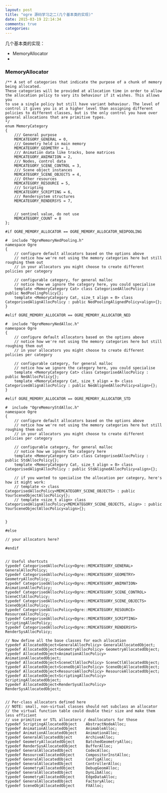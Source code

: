 ```yaml
---
layout: post
title: "ogre 源码学习之二(几个基本类的实现)"
date: 2015-03-19 22:14:34
comments: true
categories: 
---
```


几个基本类的实现：
* MemoryAllocator
* 

### MemoryAllocator

    /** A set of categories that indicate the purpose of a chunk of memory
    being allocated. 
    These categories will be provided at allocation time in order to allow
    the allocation policy to vary its behaviour if it wishes. This allows you
    to use a single policy but still have variant behaviour. The level of 
    control it gives you is at a higher level than assigning different 
    policies to different classes, but is the only control you have over
    general allocations that are primitive types.
    */
    enum MemoryCategory
    {
        /// General purpose
        MEMCATEGORY_GENERAL = 0,
        /// Geometry held in main memory
        MEMCATEGORY_GEOMETRY = 1, 
        /// Animation data like tracks, bone matrices
        MEMCATEGORY_ANIMATION = 2, 
        /// Nodes, control data
        MEMCATEGORY_SCENE_CONTROL = 3,
        /// Scene object instances
        MEMCATEGORY_SCENE_OBJECTS = 4,
        /// Other resources
        MEMCATEGORY_RESOURCE = 5,
        /// Scripting
        MEMCATEGORY_SCRIPTING = 6,
        /// Rendersystem structures
        MEMCATEGORY_RENDERSYS = 7,

        
        // sentinel value, do not use 
        MEMCATEGORY_COUNT = 8
    };

    #if OGRE_MEMORY_ALLOCATOR == OGRE_MEMORY_ALLOCATOR_NEDPOOLING

    #  include "OgreMemoryNedPooling.h"
    namespace Ogre
    {
        // configure default allocators based on the options above
        // notice how we're not using the memory categories here but still roughing them out
        // in your allocators you might choose to create different policies per category

        // configurable category, for general malloc
        // notice how we ignore the category here, you could specialise
        template <MemoryCategory Cat> class CategorisedAllocPolicy : public NedPoolingPolicy{};
        template <MemoryCategory Cat, size_t align = 0> class CategorisedAlignAllocPolicy : public NedPoolingAlignedPolicy<align>{};
    }

    #elif OGRE_MEMORY_ALLOCATOR == OGRE_MEMORY_ALLOCATOR_NED

    #  include "OgreMemoryNedAlloc.h"
    namespace Ogre
    {
        // configure default allocators based on the options above
        // notice how we're not using the memory categories here but still roughing them out
        // in your allocators you might choose to create different policies per category

        // configurable category, for general malloc
        // notice how we ignore the category here, you could specialise
        template <MemoryCategory Cat> class CategorisedAllocPolicy : public NedAllocPolicy{};
        template <MemoryCategory Cat, size_t align = 0> class CategorisedAlignAllocPolicy : public NedAlignedAllocPolicy<align>{};
    }

    #elif OGRE_MEMORY_ALLOCATOR == OGRE_MEMORY_ALLOCATOR_STD

    #  include "OgreMemoryStdAlloc.h"
    namespace Ogre
    {
        // configure default allocators based on the options above
        // notice how we're not using the memory categories here but still roughing them out
        // in your allocators you might choose to create different policies per category

        // configurable category, for general malloc
        // notice how we ignore the category here
        template <MemoryCategory Cat> class CategorisedAllocPolicy : public StdAllocPolicy{};
        template <MemoryCategory Cat, size_t align = 0> class CategorisedAlignAllocPolicy : public StdAlignedAllocPolicy<align>{};

        // if you wanted to specialise the allocation per category, here's how it might work:
        // template <> class CategorisedAllocPolicy<MEMCATEGORY_SCENE_OBJECTS> : public YourSceneObjectAllocPolicy{};
        // template <size_t align> class CategorisedAlignAllocPolicy<MEMCATEGORY_SCENE_OBJECTS, align> : public YourSceneObjectAllocPolicy<align>{};
        
        
    }

    #else
        
    // your allocators here?

    #endif


    // Useful shortcuts
    typedef CategorisedAllocPolicy<Ogre::MEMCATEGORY_GENERAL> GeneralAllocPolicy;
    typedef CategorisedAllocPolicy<Ogre::MEMCATEGORY_GEOMETRY> GeometryAllocPolicy;
    typedef CategorisedAllocPolicy<Ogre::MEMCATEGORY_ANIMATION> AnimationAllocPolicy;
    typedef CategorisedAllocPolicy<Ogre::MEMCATEGORY_SCENE_CONTROL> SceneCtlAllocPolicy;
    typedef CategorisedAllocPolicy<Ogre::MEMCATEGORY_SCENE_OBJECTS> SceneObjAllocPolicy;
    typedef CategorisedAllocPolicy<Ogre::MEMCATEGORY_RESOURCE> ResourceAllocPolicy;
    typedef CategorisedAllocPolicy<Ogre::MEMCATEGORY_SCRIPTING> ScriptingAllocPolicy;
    typedef CategorisedAllocPolicy<Ogre::MEMCATEGORY_RENDERSYS> RenderSysAllocPolicy;

    // Now define all the base classes for each allocation
    typedef AllocatedObject<GeneralAllocPolicy> GeneralAllocatedObject;
    typedef AllocatedObject<GeometryAllocPolicy> GeometryAllocatedObject;
    typedef AllocatedObject<AnimationAllocPolicy> AnimationAllocatedObject;
    typedef AllocatedObject<SceneCtlAllocPolicy> SceneCtlAllocatedObject;
    typedef AllocatedObject<SceneObjAllocPolicy> SceneObjAllocatedObject;
    typedef AllocatedObject<ResourceAllocPolicy> ResourceAllocatedObject;
    typedef AllocatedObject<ScriptingAllocPolicy> ScriptingAllocatedObject;
    typedef AllocatedObject<RenderSysAllocPolicy> RenderSysAllocatedObject;


    // Per-class allocators defined here
    // NOTE: small, non-virtual classes should not subclass an allocator
    // the virtual function table could double their size and make them less efficient
    // use primitive or STL allocators / deallocators for those
    typedef ScriptingAllocatedObject    AbstractNodeAlloc;
    typedef AnimationAllocatedObject    AnimableAlloc;
    typedef AnimationAllocatedObject    AnimationAlloc;
    typedef GeneralAllocatedObject      ArchiveAlloc;
    typedef GeometryAllocatedObject     BatchedGeometryAlloc;
    typedef RenderSysAllocatedObject    BufferAlloc;
    typedef GeneralAllocatedObject      CodecAlloc;
    typedef ResourceAllocatedObject     CompositorInstAlloc;
    typedef GeneralAllocatedObject      ConfigAlloc;
    typedef GeneralAllocatedObject      ControllerAlloc;
    typedef GeometryAllocatedObject     DebugGeomAlloc;
    typedef GeneralAllocatedObject      DynLibAlloc;
    typedef GeometryAllocatedObject     EdgeDataAlloc;
    typedef GeneralAllocatedObject      FactoryAlloc;
    typedef SceneObjAllocatedObject     FXAlloc;


